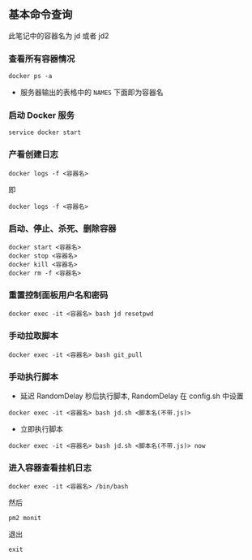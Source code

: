 ## 基本命令查询

此笔记中的容器名为 jd 或者 jd2

### 查看所有容器情况

`docker ps -a`

- 服务器输出的表格中的 `NAMES` 下面即为容器名

### 启动 Docker 服务

`service docker start`

### 产看创建日志

`docker logs -f <容器名>`

即

`docker logs -f <容器名>`

### 启动、停止、杀死、删除容器

```
docker start <容器名>
docker stop <容器名>
docker kill <容器名>
docker rm -f <容器名>
```

### 重置控制面板用户名和密码

`docker exec -it <容器名> bash jd resetpwd`

### 手动拉取脚本

`docker exec -it <容器名> bash git_pull`

### 手动执行脚本

- 延迟 RandomDelay 秒后执行脚本, RandomDelay 在 config.sh 中设置

`docker exec -it <容器名> bash jd.sh <脚本名(不带.js)>`

- 立即执行脚本

`docker exec -it <容器名> bash jd.sh <脚本名(不带.js)> now`

### 进入容器查看挂机日志

`docker exec -it <容器名> /bin/bash`

然后

`pm2 monit`

退出

`exit`

